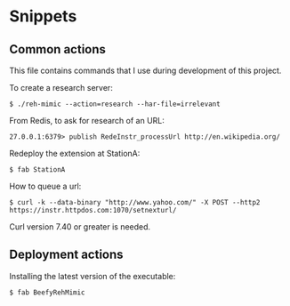 
Snippets
========


Common actions
--------------

This file contains commands that I use during development of this project.


To create a research server:

    $ ./reh-mimic --action=research --har-file=irrelevant

From Redis, to ask for research of an URL:

    27.0.0.1:6379> publish RedeInstr_processUrl http://en.wikipedia.org/

Redeploy the extension at StationA:

    $ fab StationA

How to queue a url:

    $ curl -k --data-binary "http://www.yahoo.com/" -X POST --http2 https://instr.httpdos.com:1070/setnexturl/

Curl version 7.40 or greater is needed.


Deployment actions
------------------

Installing the latest version of the executable:

    $ fab BeefyRehMimic